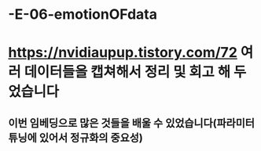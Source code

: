 # -E-06-emotionOFdata
# https://nvidiaupup.tistory.com/72 여러 데이터들을 캡쳐해서 정리 및 회고 해 두었습니다
## 이번 임베딩으로 많은 것들을 배울 수 있었습니다(파라미터 튜닝에 있어서 정규화의 중요성)
